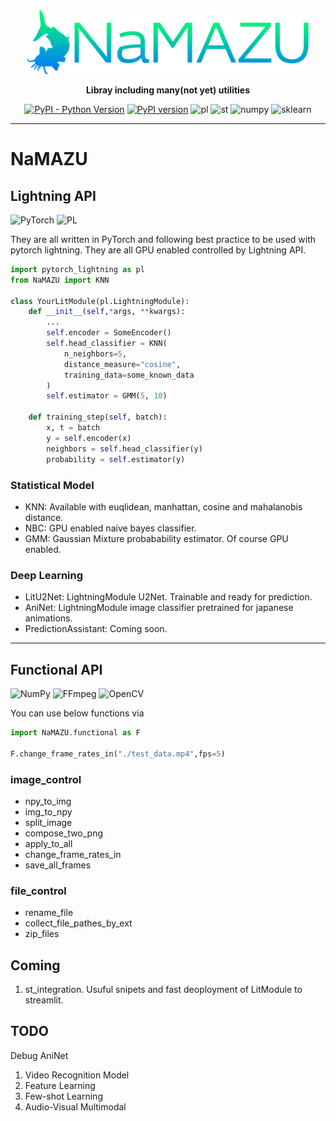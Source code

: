 <div align="center">

<img src="utils/namazu_fixed.png" width="450">

**Libray including many(not yet) utilities**

[![PyPI - Python Version](https://img.shields.io/pypi/pyversions/pytorch-lightning)](https://pypi.org/project/pytorch-lightning/)
[![PyPI version](https://badge.fury.io/py/NaMAZU.svg)](https://badge.fury.io/py/NaMAZU)
![pl](https://img.shields.io/badge/PyTorch%20Lightning-1.3-792EE5.svg?logo=PyTorch%20Lightning&style=popout)
![st](https://img.shields.io/badge/Streamlit-0.88-FF4B4B.svg?logo=Streamlit&style=popout)
![numpy](https://img.shields.io/badge/NumPy-1.21-013243.svg?logo=NumPy&style=popout)
![sklearn](https://img.shields.io/badge/Scikit_learn-0.23-F7931E.svg?logo=scikit-learn&style=popout)

* * *

</div>

# NaMAZU

## Lightning API

![PyTorch](https://img.shields.io/badge/PyTorch-%23EE4C2C.svg?style=for-the-badge&logo=PyTorch&logoColor=white)
![PL](https://img.shields.io/badge/-PyTorch%20Lightning-792EE5.svg?logo=PyTorch%20Lightning&style=for-the-badge)

They are all written in PyTorch and following best practice to be used with pytorch lightning. They are all GPU enabled controlled by Lightning API.

```python
import pytorch_lightning as pl
from NaMAZU import KNN

class YourLitModule(pl.LightningModule):
    def __init__(self,*args, **kwargs):
        ...
        self.encoder = SomeEncoder()
        self.head_classifier = KNN(
            n_neighbors=5, 
            distance_measure="cosine", 
            training_data=some_known_data
        )
        self.estimator = GMM(5, 10)

    def training_step(self, batch):
        x, t = batch
        y = self.encoder(x)
        neighbors = self.head_classifier(y)
        probability = self.estimator(y)
```

### Statistical Model

* KNN: Available with euqlidean, manhattan, cosine and mahalanobis distance.
* NBC: GPU enabled naive bayes classifier.
* GMM: Gaussian Mixture probabability estimator. Of course GPU enabled.

### Deep Learning

* LitU2Net: LightningModule U2Net. Trainable and ready for prediction.
* AniNet: LightningModule image classifier pretrained for japanese animations.
* PredictionAssistant: Coming soon.

* * *

## Functional API

![NumPy](https://img.shields.io/badge/numpy-%23013243.svg?style=for-the-badge&logo=numpy&logoColor=white)
![FFmpeg](https://img.shields.io/badge/FFmpeg-007808.svg?style=for-the-badge&logo=FFmpeg&logoColor=white)
![OpenCV](https://img.shields.io/badge/OpenCV-5C3EE8.svg?style=for-the-badge&logo=OpenCV&logoColor=white)

You can use below functions via

```python
import NaMAZU.functional as F

F.change_frame_rates_in("./test_data.mp4",fps=5)
```

### image_control

* npy_to_img
* img_to_npy
* split_image
* compose_two_png
* apply_to_all
* change_frame_rates_in
* save_all_frames

### file_control

* rename_file
* collect_file_pathes_by_ext
* zip_files

## Coming

1. st_integration. Usuful snipets and fast deoployment of LitModule to streamlit.

## **TODO**

Debug AniNet

1. Video Recognition Model
2. Feature Learning
3. Few-shot Learning
4. Audio-Visual Multimodal

